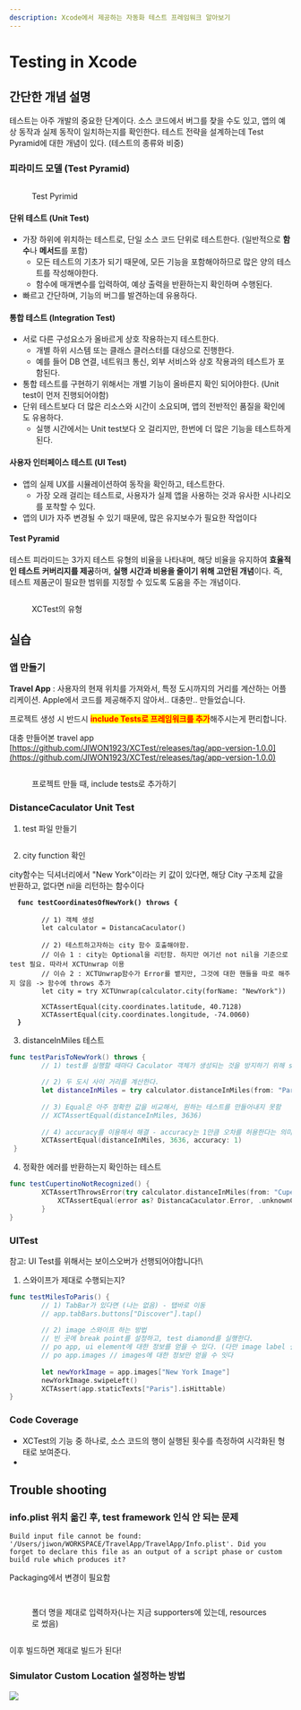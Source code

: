 ```yaml
---
description: Xcode에서 제공하는 자동화 테스트 프레임워크 알아보기
---
```


# Testing in Xcode

## 간단한 개념 설명

테스트는 아주 개발의 중요한 단계이다. 소스 코드에서 버그를 찾을 수도 있고, 앱의 예상 동작과 실제 동작이 일치하는지를 확인한다. 테스트 전략을 설계하는데 Test Pyramid에 대한 개념이 있다. (테스트의 종류와 비중)

### 피라미드 모델 (Test Pyramid)

<figure><img src="../../.gitbook/assets/image (7) (1).png" alt=""><figcaption><p>Test Pyrimid</p></figcaption></figure>

#### 단위 테스트 (Unit Test)

* 가장 하위에 위치하는 테스트로, 단일 소스 코드 단위로 테스트한다. (일반적으로 **함수**나 **메서드**를 포함)
  * 모든 테스트의 기초가 되기 때문에, 모든 기능을 포함해야하므로 많은 양의 테스트를 작성해야한다.
  * 함수에 매개변수를 입력하여, 예상 출력을 반환하는지 확인하며 수행된다.
* 빠르고 간단하며, 기능의 버그를 발견하는데 유용하다.

#### 통합 테스트 (Integration Test)

* 서로 다른 구성요소가 올바르게 상호 작용하는지 테스트한다.
  * 개별 하위 시스템 또는 클래스 클러스터를 대상으로 진행한다.
  * 예를 들어 DB 연결, 네트워크 통신, 외부 서비스와 상호 작용과의 테스트가 포함된다.
* 통합 테스트를 구현하기 위해서는 개별 기능이 올바른지 확인 되어야한다. (Unit test이 먼저 진행되어야함)
* 단위 테스트보다 더 많은 리소스와 시간이 소요되며, 앱의 전반적인 품질을 확인에도 유용하다.
  * 실행 시간에서는 Unit test보다 오 걸리지만, 한번에 더 많은 기능을 테스트하게 된다.

#### 사용자 인터페이스 테스트 (UI Test)

* 앱의 실제 UX를 시뮬레이션하여 동작을 확인하고, 테스트한다.
  * 가장 오래 걸리는 테스트로, 사용자가 실제 앱을 사용하는 것과 유사한 시나리오를 포착할 수 있다.
* 앱의 UI가 자주 변경될 수 있기 때문에, 많은 유지보수가 필요한 작업이다



#### Test Pyramid

테스트 피라미드는 3가지 테스트 유형의 비율을 나타내며, 해당 비율을 유지하여 **효율적인 테스트 커버리지를 제공**하며, **실행 시간과 비용을 줄이기 위해 고안된 개념**이다. 즉, 테스트 제품군이 필요한 범위를 지정할 수 있도록 도움을 주는 개념이다.

<figure><img src="../../.gitbook/assets/image (29).png" alt=""><figcaption><p>XCTest의 유형</p></figcaption></figure>

## 실습

### 앱 만들기

**Travel App** : 사용자의 현재 위치를 가져와서, 특정 도시까지의 거리를 계산하는 어플리케이션. Apple에서 코드를 제공해주지 않아서.. 대충만.. 만들었습니다.&#x20;

프로젝트 생성 시 반드시 <mark style="color:red;">**include Tests로 프레임워크를 추가**</mark>해주시는게 편리합니다.

대충 만들어본 travel app [https://github.com/JIWON1923/XCTest/releases/tag/app-version-1.0.0](https://github.com/JIWON1923/XCTest/releases/tag/app-version-1.0.0)

<figure><img src="../../.gitbook/assets/image (13) (1).png" alt=""><figcaption><p>프로젝트 만들 때, include tests로 추가하기</p></figcaption></figure>





### DistanceCaculator Unit Test

1.  test 파일 만들기



    <figure><img src="../../.gitbook/assets/image (9) (1) (1).png" alt=""><figcaption></figcaption></figure>
2. city function 확인

city함수는 딕셔너리에서 "New York"이라는 키 값이 있다면, 해당 City 구조체 값을 반환하고, 없다면 nil을 리턴하는 함수이다

<pre class="language-swift"><code class="lang-swift"><strong>  func testCoordinatesOfNewYork() throws {
</strong>        
        // 1) 객체 생성
        let calculator = DistancaCaculator()
        
        // 2) 테스트하고자하는 city 함수 호출해야함.
        // 이슈 1 : city는 Optional을 리턴함. 하지만 여기선 not nil을 기준으로 test 필요. 따라서 XCTUnwrap 이용
        // 이슈 2 : XCTUnwrap함수가 Error를 뱉지만, 그것에 대한 핸들을 따로 해주지 않음 -> 함수에 throws 추가
        let city = try XCTUnwrap(calculator.city(forName: "NewYork"))
        
        XCTAssertEqual(city.coordinates.latitude, 40.7128)
        XCTAssertEqual(city.coordinates.longitude, -74.0060)
<strong>  }
</strong></code></pre>



3. distanceInMiles 테스트

```swift
func testParisToNewYork() throws {
        // 1) test를 실행할 때마다 Caculator 객체가 생성되는 것을 방지하기 위해 setUp에서 객체를 생성한다. (13, 16번째 줄)
        
        // 2) 두 도시 사이 거리를 계산한다.
        let distanceInMiles = try calculator.distanceInMiles(from: "Paris", to: "NewYork")
        
        // 3) Equal은 아주 정확한 값을 비교해서, 원하는 테스트를 만들어내지 못함
        // XCTAssertEqual(distanceInMiles, 3636)
        
        // 4) accuracy를 이용해서 해결 - accuracy는 1만큼 오차를 허용한다는 의미
        XCTAssertEqual(distanceInMiles, 3636, accuracy: 1)
 }
```



4. 정확한 에러를 반환하는지 확인하는 테스트

```swift
func testCupertinoNotRecognized() {
        XCTAssertThrowsError(try calculator.distanceInMiles(from: "Cupertino", to: "NewYork")) { error in
            XCTAssertEqual(error as? DistancaCaculator.Error, .unknownCity("Cupertino"))
        }
}
```

###

### UITest

참고: UI Test를 위해서는 보이스오버가 선행되어야합니다!\\

1. 스와이프가 제대로 수행되는지?

```swift
func testMilesToParis() {
        // 1) TabBar가 있다면 (나는 없음) - 탭바로 이동
        // app.tabBars.buttons["Discover"].tap()
        
        // 2) image 스와이프 하는 방법
        // 빈 곳에 break point를 설정하고, test diamond를 실행한다.
        // po app, ui element에 대한 정보를 얻을 수 있다. (다만 image label 설정 필요)
        // po app.images // images에 대한 정보만 얻을 수 잇다
        
        let newYorkImage = app.images["New York Image"]
        newYorkImage.swipeLeft()
        XCTAssert(app.staticTexts["Paris"].isHittable)
}
```



### Code Coverage

* XCTest의 기능 중 하나로, 소스 코드의 행이 실행된 횟수를 측정하여 시각화된 형태로 보여준다.
*







## Trouble shooting

### info.plist 위치 옮긴 후, test framework 인식 안 되는 문제

```
Build input file cannot be found: '/Users/jiwon/WORKSPACE/TravelApp/TravelApp/Info.plist'. Did you forget to declare this file as an output of a script phase or custom build rule which produces it?
```

Packaging에서 변경이 필요함

<figure><img src="../../.gitbook/assets/image (2).png" alt=""><figcaption></figcaption></figure>

<figure><img src="../../.gitbook/assets/image (10).png" alt=""><figcaption><p>폴더 명을 제대로 입력하자(나는 지금 supporters에 있는데, resources로 썼음)</p></figcaption></figure>

<figure><img src="../../.gitbook/assets/image (1).png" alt=""><figcaption></figcaption></figure>

이후 빌드하면 제대로 빌드가 된다!



### Simulator Custom Location 설정하는 방법

![](<../../.gitbook/assets/image (24).png>)
